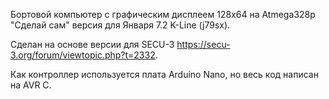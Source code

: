Бортовой компьютер c графическим дисплеем 128х64 на Atmega328p "Сделай сам" версия для Января 7.2 K-Line (j79sx).

Сделан на основе версии для SECU-3 https://secu-3.org/forum/viewtopic.php?t=2332.

Как контроллер используется плата Arduino Nano, но весь код написан на AVR C.

